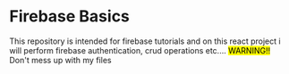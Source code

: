 # Firebase Basics

This repository is intended for firebase tutorials and on this react project i will perform firebase authentication, crud operations etc....
<mark>WARNING!!</mark> Don't mess up with my files
